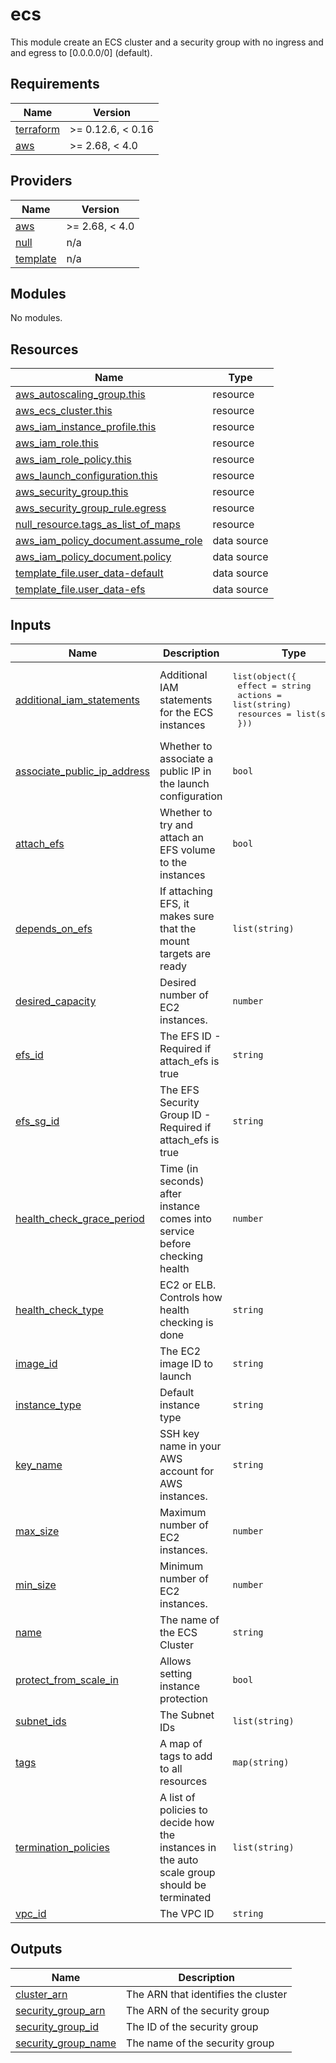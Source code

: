 # ecs
This module create an ECS cluster and a security group with no ingress and and egress to [0.0.0.0/0] (default).

<!-- BEGINNING OF PRE-COMMIT-TERRAFORM DOCS HOOK -->
## Requirements

| Name | Version |
|------|---------|
| <a name="requirement_terraform"></a> [terraform](#requirement\_terraform) | >= 0.12.6, < 0.16 |
| <a name="requirement_aws"></a> [aws](#requirement\_aws) | >= 2.68, < 4.0 |

## Providers

| Name | Version |
|------|---------|
| <a name="provider_aws"></a> [aws](#provider\_aws) | >= 2.68, < 4.0 |
| <a name="provider_null"></a> [null](#provider\_null) | n/a |
| <a name="provider_template"></a> [template](#provider\_template) | n/a |

## Modules

No modules.

## Resources

| Name | Type |
|------|------|
| [aws_autoscaling_group.this](https://registry.terraform.io/providers/hashicorp/aws/latest/docs/resources/autoscaling_group) | resource |
| [aws_ecs_cluster.this](https://registry.terraform.io/providers/hashicorp/aws/latest/docs/resources/ecs_cluster) | resource |
| [aws_iam_instance_profile.this](https://registry.terraform.io/providers/hashicorp/aws/latest/docs/resources/iam_instance_profile) | resource |
| [aws_iam_role.this](https://registry.terraform.io/providers/hashicorp/aws/latest/docs/resources/iam_role) | resource |
| [aws_iam_role_policy.this](https://registry.terraform.io/providers/hashicorp/aws/latest/docs/resources/iam_role_policy) | resource |
| [aws_launch_configuration.this](https://registry.terraform.io/providers/hashicorp/aws/latest/docs/resources/launch_configuration) | resource |
| [aws_security_group.this](https://registry.terraform.io/providers/hashicorp/aws/latest/docs/resources/security_group) | resource |
| [aws_security_group_rule.egress](https://registry.terraform.io/providers/hashicorp/aws/latest/docs/resources/security_group_rule) | resource |
| [null_resource.tags_as_list_of_maps](https://registry.terraform.io/providers/hashicorp/null/latest/docs/resources/resource) | resource |
| [aws_iam_policy_document.assume_role](https://registry.terraform.io/providers/hashicorp/aws/latest/docs/data-sources/iam_policy_document) | data source |
| [aws_iam_policy_document.policy](https://registry.terraform.io/providers/hashicorp/aws/latest/docs/data-sources/iam_policy_document) | data source |
| [template_file.user_data-default](https://registry.terraform.io/providers/hashicorp/template/latest/docs/data-sources/file) | data source |
| [template_file.user_data-efs](https://registry.terraform.io/providers/hashicorp/template/latest/docs/data-sources/file) | data source |

## Inputs

| Name | Description | Type | Default | Required |
|------|-------------|------|---------|:--------:|
| <a name="input_additional_iam_statements"></a> [additional\_iam\_statements](#input\_additional\_iam\_statements) | Additional IAM statements for the ECS instances | <pre>list(object({<br>    effect    = string<br>    actions   = list(string)<br>    resources = list(string)<br>  }))</pre> | `[]` | no |
| <a name="input_associate_public_ip_address"></a> [associate\_public\_ip\_address](#input\_associate\_public\_ip\_address) | Whether to associate a public IP in the launch configuration | `bool` | `false` | no |
| <a name="input_attach_efs"></a> [attach\_efs](#input\_attach\_efs) | Whether to try and attach an EFS volume to the instances | `bool` | `false` | no |
| <a name="input_depends_on_efs"></a> [depends\_on\_efs](#input\_depends\_on\_efs) | If attaching EFS, it makes sure that the mount targets are ready | `list(string)` | `[]` | no |
| <a name="input_desired_capacity"></a> [desired\_capacity](#input\_desired\_capacity) | Desired number of EC2 instances. | `number` | `1` | no |
| <a name="input_efs_id"></a> [efs\_id](#input\_efs\_id) | The EFS ID - Required if attach\_efs is true | `string` | `""` | no |
| <a name="input_efs_sg_id"></a> [efs\_sg\_id](#input\_efs\_sg\_id) | The EFS Security Group ID - Required if attach\_efs is true | `string` | `""` | no |
| <a name="input_health_check_grace_period"></a> [health\_check\_grace\_period](#input\_health\_check\_grace\_period) | Time (in seconds) after instance comes into service before checking health | `number` | `300` | no |
| <a name="input_health_check_type"></a> [health\_check\_type](#input\_health\_check\_type) | EC2 or ELB. Controls how health checking is done | `string` | `"EC2"` | no |
| <a name="input_image_id"></a> [image\_id](#input\_image\_id) | The EC2 image ID to launch | `string` | `""` | no |
| <a name="input_instance_type"></a> [instance\_type](#input\_instance\_type) | Default instance type | `string` | `"t3.medium"` | no |
| <a name="input_key_name"></a> [key\_name](#input\_key\_name) | SSH key name in your AWS account for AWS instances. | `string` | `""` | no |
| <a name="input_max_size"></a> [max\_size](#input\_max\_size) | Maximum number of EC2 instances. | `number` | `1` | no |
| <a name="input_min_size"></a> [min\_size](#input\_min\_size) | Minimum number of EC2 instances. | `number` | `1` | no |
| <a name="input_name"></a> [name](#input\_name) | The name of the ECS Cluster | `string` | `""` | no |
| <a name="input_protect_from_scale_in"></a> [protect\_from\_scale\_in](#input\_protect\_from\_scale\_in) | Allows setting instance protection | `bool` | `false` | no |
| <a name="input_subnet_ids"></a> [subnet\_ids](#input\_subnet\_ids) | The Subnet IDs | `list(string)` | n/a | yes |
| <a name="input_tags"></a> [tags](#input\_tags) | A map of tags to add to all resources | `map(string)` | `{}` | no |
| <a name="input_termination_policies"></a> [termination\_policies](#input\_termination\_policies) | A list of policies to decide how the instances in the auto scale group should be terminated | `list(string)` | <pre>[<br>  "OldestInstance",<br>  "Default"<br>]</pre> | no |
| <a name="input_vpc_id"></a> [vpc\_id](#input\_vpc\_id) | The VPC ID | `string` | `""` | no |

## Outputs

| Name | Description |
|------|-------------|
| <a name="output_cluster_arn"></a> [cluster\_arn](#output\_cluster\_arn) | The ARN that identifies the cluster |
| <a name="output_security_group_arn"></a> [security\_group\_arn](#output\_security\_group\_arn) | The ARN of the security group |
| <a name="output_security_group_id"></a> [security\_group\_id](#output\_security\_group\_id) | The ID of the security group |
| <a name="output_security_group_name"></a> [security\_group\_name](#output\_security\_group\_name) | The name of the security group |
<!-- END OF PRE-COMMIT-TERRAFORM DOCS HOOK -->

